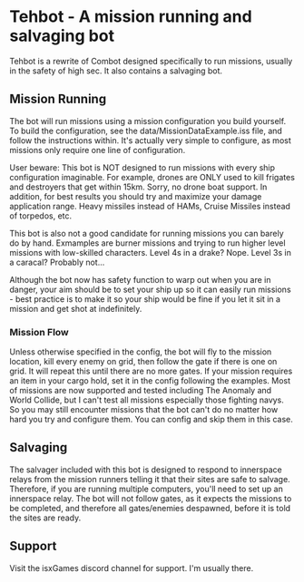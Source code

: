 # Tehbot - A mission running and salvaging bot

Tehbot is a rewrite of Combot designed specifically to run missions, usually in the safety of high sec. It also contains a salvaging bot.

## Mission Running

The bot will run missions using a mission configuration you build yourself. To build the configuration, see the data/MissionDataExample.iss file, and follow the instructions within. It's actually very simple to configure, as most missions only require one line of configuration.

User beware: This bot is NOT designed to run missions with every ship configuration imaginable. For example, drones are ONLY used to kill frigates and destroyers that get within 15km. Sorry, no drone boat support. In addition, for best results you should try and maximize your damage application range. Heavy missiles instead of HAMs, Cruise Missiles instead of torpedos, etc.

This bot is also not a good candidate for running missions you can barely do by hand. Exmamples are burner missions and trying to run higher level missions with low-skilled characters. Level 4s in a drake? Nope. Level 3s in a caracal? Probably not...

Although the bot now has safety function to warp out when you are in danger, your aim should be to set your ship up so it can easily run missions - best practice is to make it so your ship would be fine if you let it sit in a mission and get shot at indefinitely.

### Mission Flow

Unless otherwise specified in the config, the bot will fly to the mission location, kill every enemy on grid, then follow the gate if there is one on grid. It will repeat this until there are no more gates. If your mission requires an item in your cargo hold, set it in the config following the examples. Most of missions are now supported and tested including The Anomaly and World Collide, but I can't test all missions especially those fighting navys. So you may still encounter missions that the bot can't do no matter how hard you try and configure them. You can config and skip them in this case.

## Salvaging

The salvager included with this bot is designed to respond to innerspace relays from the mission runners telling it that their sites are safe to salvage. Therefore, if you are running multiple computers, you'll need to set up an innerspace relay. The bot will not follow gates, as it expects the missions to be completed, and therefore all gates/enemies despawned, before it is told the sites are ready.

## Support

Visit the isxGames discord channel for support. I'm usually there.
